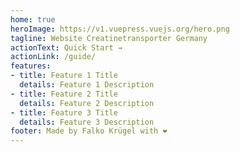 ```yaml
---
home: true
heroImage: https://v1.vuepress.vuejs.org/hero.png
tagline: Website Creatinetransporter Germany
actionText: Quick Start →
actionLink: /guide/
features:
- title: Feature 1 Title
  details: Feature 1 Description
- title: Feature 2 Title
  details: Feature 2 Description
- title: Feature 3 Title
  details: Feature 3 Description
footer: Made by Falko Krügel with ❤️
---
```

